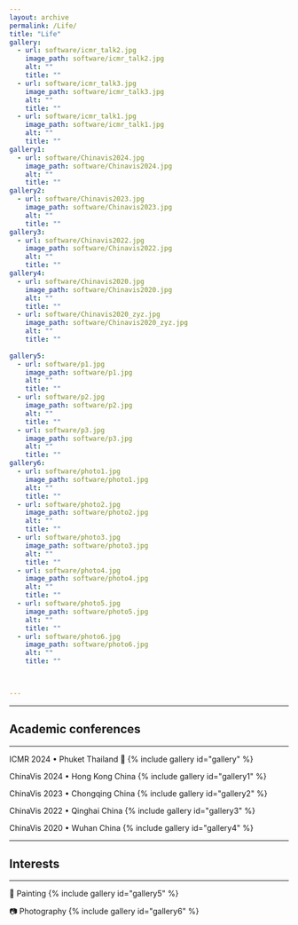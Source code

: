 ```yaml
---
layout: archive
permalink: /Life/
title: "Life"
gallery:
  - url: software/icmr_talk2.jpg
    image_path: software/icmr_talk2.jpg
    alt: ""
    title: ""
  - url: software/icmr_talk3.jpg
    image_path: software/icmr_talk3.jpg
    alt: ""
    title: ""
  - url: software/icmr_talk1.jpg
    image_path: software/icmr_talk1.jpg
    alt: ""
    title: ""
gallery1:
  - url: software/Chinavis2024.jpg
    image_path: software/Chinavis2024.jpg
    alt: ""
    title: ""
gallery2:
  - url: software/Chinavis2023.jpg
    image_path: software/Chinavis2023.jpg
    alt: ""
    title: ""
gallery3:
  - url: software/Chinavis2022.jpg
    image_path: software/Chinavis2022.jpg
    alt: ""
    title: ""
gallery4:
  - url: software/Chinavis2020.jpg
    image_path: software/Chinavis2020.jpg
    alt: ""
    title: ""
  - url: software/Chinavis2020_zyz.jpg
    image_path: software/Chinavis2020_zyz.jpg
    alt: ""
    title: ""
  
gallery5:
  - url: software/p1.jpg
    image_path: software/p1.jpg
    alt: ""
    title: ""
  - url: software/p2.jpg
    image_path: software/p2.jpg
    alt: ""
    title: ""
  - url: software/p3.jpg
    image_path: software/p3.jpg
    alt: ""
    title: ""
gallery6:
  - url: software/photo1.jpg
    image_path: software/photo1.jpg
    alt: ""
    title: ""
  - url: software/photo2.jpg
    image_path: software/photo2.jpg
    alt: ""
    title: ""
  - url: software/photo3.jpg
    image_path: software/photo3.jpg
    alt: ""
    title: ""
  - url: software/photo4.jpg
    image_path: software/photo4.jpg
    alt: ""
    title: ""
  - url: software/photo5.jpg
    image_path: software/photo5.jpg
    alt: ""
    title: ""
  - url: software/photo6.jpg
    image_path: software/photo6.jpg
    alt: ""
    title: ""

  

---
```



***
## Academic conferences
***

ICMR 2024 • Phuket Thailand 🌴
{% include gallery id="gallery" %}

ChinaVis 2024 • Hong Kong China
{% include gallery id="gallery1" %}

ChinaVis 2023 • Chongqing China
{% include gallery id="gallery2" %}

ChinaVis 2022 • Qinghai China
{% include gallery id="gallery3" %}

ChinaVis 2020 • Wuhan China
{% include gallery id="gallery4" %}

***
## Interests
***

🎨 Painting
{% include gallery id="gallery5" %}

📷 Photography
{% include gallery id="gallery6" %}





